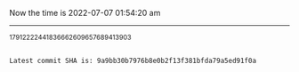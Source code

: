 Now the time is 2022-07-07 01:54:20 am

---

<small>17912222441836662609657689413903</small>

```txt

Latest commit SHA is: 9a9bb30b7976b8e0b2f13f381bfda79a5ed91f0a
```

